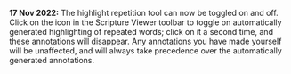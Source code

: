 
**17 Nov 2022:** The highlight repetition tool can now be toggled on and off. Click on the icon in the Scripture Viewer toolbar to toggle on automatically generated highlighting of repeated words; click on it a second time, and these annotations will disappear. Any annotations you have made yourself will be unaffected, and will always take precedence over the automatically generated annotations.
